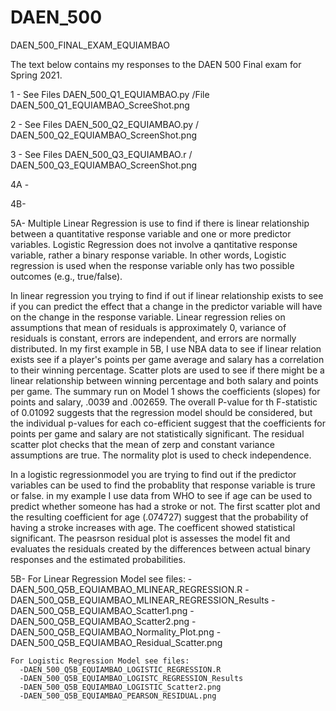 # DAEN_500
DAEN_500_FINAL_EXAM_EQUIAMBAO

The text below contains my responses to the DAEN 500 Final exam for Spring 2021. 

1 - See Files DAEN_500_Q1_EQUIAMBAO.py /File DAEN_500_Q1_EQUIAMBAO_ScreeShot.png

2 - See Files DAEN_500_Q2_EQUIAMBAO.py / DAEN_500_Q2_EQUIAMBAO_ScreenShot.png

3 - See Files DAEN_500_Q3_EQUIAMBAO.r / DAEN_500_Q3_EQUIAMBAO_ScreenShot.png

4A - 

4B-

5A- Multiple Linear Regression is use to find if there is linear relationship between a quantitative response variable and one or more predictor variables.  Logistic Regression does not involve a qantitative response variable, rather a binary response variable.  In other words, Logistic regression is used when the response variable only has two possible outcomes (e.g., true/false).  

In linear regression you trying to find if out if linear relationship exists to see if you can predict the effect that a change in the predictor variable will have on the change in the response variable. Linear regression relies on assumptions that mean of residuals is approximately 0, variance of residuals is constant, errors are independent, and errors are normally distributed. In my first example in 5B, I use NBA data to see if linear relation exists see if a player's points per game average and salary has a correlation to their winning percentage.  Scatter plots are used to see if there might be a linear relationship between winning percentage and both salary and points per game. The summary run on Model 1 shows the coefficients (slopes) for points and salary, .0039 and .002659.  The overall P-value for th F-statistic of 0.01092 suggests that the regression model should be considered, but the individual p-values for each co-efficient suggest that the coefficients for points per game and salary are not statistically significant.  The residual scatter plot checks that the mean of zerp and constant variance assumptions are true.  The normality plot is used to check independence. 

In a logistic regressionmodel you are trying to find out if the predictor variables can be used to find the probablity that response variable is trure or false. in my example I use data from WHO to see if age can be used to predict whether someone has had a stroke or not.  The first scatter plot and the resulting coefficient for age (.074727) suggest that the probability of having a stroke increases with age.  The coefficent showed statistical significant. The peasrson residual plot is assesses the model fit and evaluates the residuals created by the differences between actual binary responses and the estimated probabilities. 



5B- For Linear Regression Model see files:
      -DAEN_500_Q5B_EQUIAMBAO_MLINEAR_REGRESSION.R
      -DAEN_500_Q5B_EQUIAMBAO_MLINEAR_REGRESSION_Results
      -DAEN_500_Q5B_EQUIAMBAO_Scatter1.png
      -DAEN_500_Q5B_EQUIAMBAO_Scatter2.png
      -DAEN_500_Q5B_EQUIAMBAO_Normality_Plot.png
      -DAEN_500_Q5B_EQUIAMBAO_Residual_Scatter.png
      
    For Logistic Regression Model see files:
      -DAEN_500_Q5B_EQUIAMBAO_LOGISTIC_REGRESSION.R
      -DAEN_500_Q5B_EQUIAMBAO_LOGISTC_REGRESSION_Results
      -DAEN_500_Q5B_EQUIAMBAO_LOGISTIC_Scatter2.png
      -DAEN_500_Q5B_EQUIAMBAO_PEARSON_RESIDUAL.png
